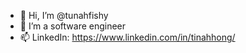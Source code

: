 - 👋 Hi, I’m @tunahfishy
- 👀 I’m a software engineer
- 📫 LinkedIn: https://www.linkedin.com/in/tinahhong/

<!---
tunahfishy/tunahfishy is a ✨ special ✨ repository because its `README.md` (this file) appears on your GitHub profile.
You can click the Preview link to take a look at your changes.
--->
